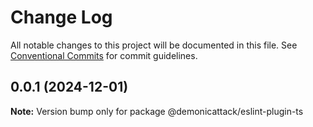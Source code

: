 # Change Log

All notable changes to this project will be documented in this file.
See [Conventional Commits](https://conventionalcommits.org) for commit guidelines.

## 0.0.1 (2024-12-01)

**Note:** Version bump only for package @demonicattack/eslint-plugin-ts
